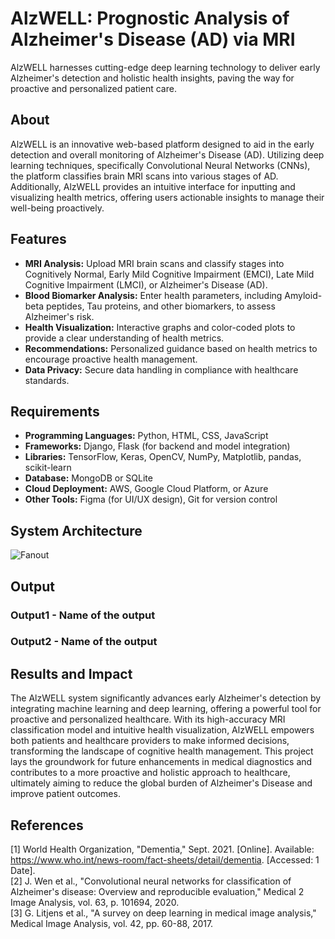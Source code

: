 # AlzWELL: Prognostic Analysis of Alzheimer's Disease (AD) via MRI
AlzWELL harnesses cutting-edge deep learning technology to deliver early Alzheimer's detection and holistic health insights, paving the way for proactive and personalized patient care.
## About
AlzWELL is an innovative web-based platform designed to aid in the early detection and overall monitoring of Alzheimer's Disease (AD). Utilizing deep learning techniques, specifically Convolutional Neural Networks (CNNs), the platform classifies brain MRI scans into various stages of AD. Additionally, AlzWELL provides an intuitive interface for inputting and visualizing health metrics, offering users actionable insights to manage their well-being proactively.
## Features
<ul>
  <li><b>MRI Analysis:</b> Upload MRI brain scans and classify stages into Cognitively Normal, Early Mild Cognitive Impairment (EMCI), Late Mild Cognitive Impairment (LMCI), or Alzheimer's Disease (AD).</li>
<li><b>Blood Biomarker Analysis:</b> Enter health parameters, including Amyloid-beta peptides, Tau proteins, and other biomarkers, to assess Alzheimer's risk.</li>
<li><b>Health Visualization:</b> Interactive graphs and color-coded plots to provide a clear understanding of health metrics.</li>
<li><b>Recommendations:</b> Personalized guidance based on health metrics to encourage proactive health management.</li>
<li><b>Data Privacy:</b> Secure data handling in compliance with healthcare standards.</li>
</ul>

## Requirements
<ul>
<li><b>Programming Languages:</b> Python, HTML, CSS, JavaScript</li>
<li><b>Frameworks:</b> Django, Flask (for backend and model integration)</li>
<li><b>Libraries:</b> TensorFlow, Keras, OpenCV, NumPy, Matplotlib, pandas, scikit-learn</li>
<li><b>Database:</b> MongoDB or SQLite</li>
<li><b>Cloud Deployment:</b> AWS, Google Cloud Platform, or Azure</li>
<li><b>Other Tools:</b> Figma (for UI/UX design), Git for version control</li>
</ul>

## System Architecture
![Fanout](https://github.com/user-attachments/assets/5c20ab52-c2c9-4128-963c-df1f83815d5f)

## Output
### Output1 - Name of the output
### Output2 - Name of the output

## Results and Impact
The AlzWELL system significantly advances early Alzheimer's detection by integrating machine learning and deep learning, offering a powerful tool for proactive and personalized healthcare. With its high-accuracy MRI classification model and intuitive health visualization, AlzWELL empowers both patients and healthcare providers to make informed decisions, transforming the landscape of cognitive health management.
This project lays the groundwork for future enhancements in medical diagnostics and contributes to a more proactive and holistic approach to healthcare, ultimately aiming to reduce the global burden of Alzheimer's Disease and improve patient outcomes.
## References
[1] World Health Organization, "Dementia," Sept. 2021. [Online]. Available: https://www.who.int/news-room/fact-sheets/detail/dementia. [Accessed: 1 Date]. <br>
[2] J. Wen et al., "Convolutional neural networks for classification of Alzheimer's disease: Overview and reproducible evaluation," Medical 2 Image Analysis, vol. 63, p. 101694, 2020. <br>
[3] G. Litjens et al., "A survey on deep learning in medical image analysis," Medical Image Analysis, vol. 42, pp. 60-88, 2017. 
